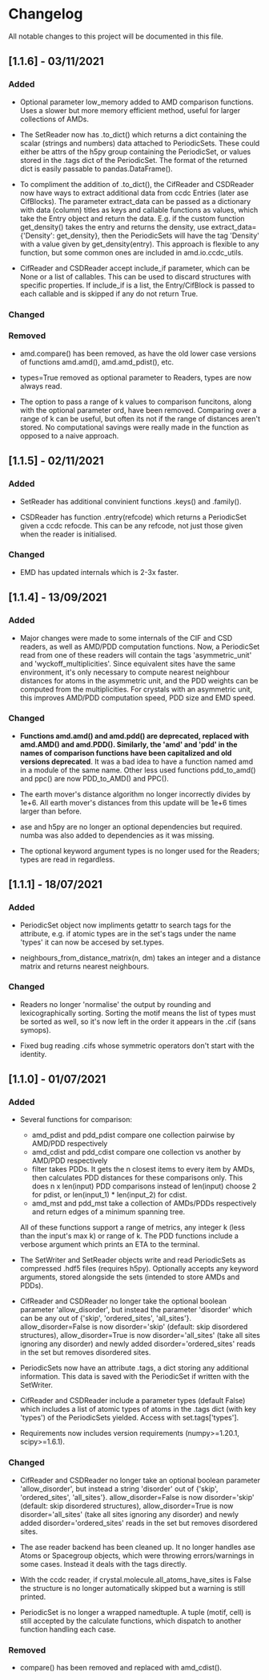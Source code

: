 # Changelog

All notable changes to this project will be documented in this file.

## [1.1.6] - 03/11/2021

### Added

- Optional parameter low_memory added to AMD comparison functions. Uses a slower but more memory efficient method, useful for larger collections of AMDs.

- The SetReader now has .to_dict() which returns a dict containing the scalar (strings and numbers) data attached to PeriodicSets. These could either be attrs of the h5py group containing the PeriodicSet, or values stored in the .tags dict of the PeriodicSet. The format of the returned dict is easily passable to pandas.DataFrame().

- To compliment the addition of .to_dict(), the CifReader and CSDReader now have ways to extract additional data from ccdc Entries (later ase CifBlocks). The parameter extract_data can be passed as a dictionary with data (column) titles as keys and callable functions as values, which take the Entry object and return the data. E.g. if the custom function get_density() takes the entry and returns the density, use extract_data={'Density': get_density}, then the PeriodicSets will have the tag 'Density' with a value given by get_density(entry). This approach is flexible to any function, but some common ones are included in amd.io.ccdc_utils.

- CifReader and CSDReader accept include_if parameter, which can be None or a list of callables. This can be used to discard structures with specific properties. If include_if is a list, the Entry/CifBlock is passed to each callable and is skipped if any do not return True.

### Changed

### Removed

- amd.compare() has been removed, as have the old lower case versions of functions amd.amd(), amd.amd_pdist(), etc.

- types=True removed as optional parameter to Readers, types are now always read.

- The option to pass a range of k values to comparison funcitons, along with the optional parameter ord, have been removed. Comparing over a range of k can be useful, but often its not if the range of distances aren't stored. No computational savings were really made in the function as opposed to a naive approach.

## [1.1.5] - 02/11/2021

### Added

- SetReader has additional convinient functions .keys() and .family().

- CSDReader has function .entry(refcode) which returns a PeriodicSet given a ccdc refocde. This can be any refcode, not just those given when the reader is initialised.

### Changed

- EMD has updated internals which is 2-3x faster.

## [1.1.4] - 13/09/2021

### Added

- Major changes were made to some internals of the CIF and CSD readers, as well as AMD/PDD computation functions. Now, a PeriodicSet read from one of these readers will contain the tags 'asymmetric_unit' and 'wyckoff_multiplicities'. Since equivalent sites have the same environment, it's only necessary to compute nearest neighbour distances for atoms in the asymmetric unit, and the PDD weights can be computed from the multiplicities. For crystals with an asymmetric unit, this improves AMD/PDD computation speed, PDD size and EMD speed.

### Changed

- **Functions amd.amd() and amd.pdd() are deprecated, replaced with amd.AMD() and amd.PDD(). Similarly, the 'amd' and 'pdd' in the names of comparison functions have been capitalized and old versions deprecated**. It was a bad idea to have a function named amd in a module of the same name. Other less used functions pdd_to_amd() and ppc() are now PDD_to_AMD() and PPC().

- The earth mover's distance algorithm no longer incorrectly divides by 1e+6. All earth mover's distances from this update will be 1e+6 times larger than before.

- ase and h5py are no longer an optional dependencies but required. numba was also added to dependencies as it was missing.

- The optional keyword argument types is no longer used for the Readers; types are read in regardless.

## [1.1.1] - 18/07/2021

### Added

- PeriodicSet object now impliments getattr to search tags for the attribute, e.g. if atomic types are in the set's tags under the name 'types' it can now be accesed by set.types.

- neighbours_from_distance_matrix(n, dm) takes an integer and a distance matrix and returns nearest neighbours.

### Changed

- Readers no longer 'normalise' the output by rounding and lexicographically sorting. Sorting the motif means the list of types must be sorted as well, so it's now left in the order it appears in the .cif (sans symops).

- Fixed bug reading .cifs whose symmetric operators don't start with the identity.

## [1.1.0] - 01/07/2021

### Added

- Several functions for comparison:
  - amd_pdist and pdd_pdist compare one collection pairwise by AMD/PDD respectively
  - amd_cdist and pdd_cdist compare one collection vs another by AMD/PDD respectively
  - filter takes PDDs. It gets the n closest items to every item by AMDs, then calculates PDD distances for these comparisons only. This does n x len(input) PDD comparisons instead of len(input) choose 2 for pdist, or len(input_1) * len(input_2) for cdist.
  - amd_mst and pdd_mst take a collection of AMDs/PDDs respectively and return edges of a minimum spanning tree.

  All of these functions support a range of metrics, any integer k (less than the input's max k) or range of k. The PDD functions include a verbose argument which prints an ETA to the terminal.

- The SetWriter and SetReader objects write and read PeriodicSets as compressed .hdf5 files (requires h5py). Optionally accepts any keyword arguments, stored alongside the sets (intended to store AMDs and PDDs).

- CifReader and CSDReader no longer take the optional boolean parameter 'allow_disorder', but instead the parameter 'disorder' which can be any out of {'skip', 'ordered_sites', 'all_sites'}. allow_disorder=False is now disorder='skip' (default: skip disordered structures), allow_disorder=True is now disorder='all_sites' (take all sites ignoring any disorder) and newly added disorder='ordered_sites' reads in the set but removes disordered sites.

- PeriodicSets now have an attribute .tags, a dict storing any additional information. This data is saved with the PeriodicSet if written with the SetWriter.

- CifReader and CSDReader include a parameter types (default False) which includes a list of atomic types of atoms in the .tags dict (with key 'types') of the PeriodicSets yielded. Access with set.tags['types'].

- Requirements now includes version requirements (numpy>=1.20.1, scipy>=1.6.1).

### Changed

- CifReader and CSDReader no longer take an optional boolean parameter 'allow_disorder', but instead a string 'disorder' out of {'skip', 'ordered_sites', 'all_sites'}. allow_disorder=False is now disorder='skip' (default: skip disordered structures), allow_disorder=True is now disorder='all_sites' (take all sites ignoring any disorder) and newly added disorder='ordered_sites' reads in the set but removes disordered sites.

- The ase reader backend has been cleaned up. It no longer handles ase Atoms or Spacegroup objects, which were throwing errors/warnings in some cases. Instead it deals with the tags directly.

- With the ccdc reader, if crystal.molecule.all_atoms_have_sites is False the structure is no longer automatically skipped but a warning is still printed.

- PeriodicSet is no longer a wrapped namedtuple. A tuple (motif, cell) is still accepted by the calculate functions, which dispatch to another function handling each case.

### Removed

- compare() has been removed and replaced with amd_cdist().
